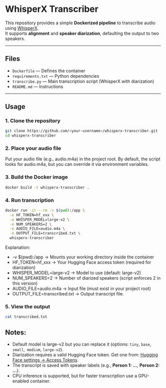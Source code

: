# WhisperX Transcriber

This repository provides a simple **Dockerized pipeline** to transcribe audio using [WhisperX](https://github.com/m-bain/whisperX).  
It supports **alignment** and **speaker diarization**, defaulting the output to two speakers.

---

## Files

- `Dockerfile` — Defines the container  
- `requirements.txt` — Python dependencies  
- `transcribe.py` — Main transcription script (WhisperX with diarization)  
- `README.md` — Instructions  

---

## Usage

### 1. Clone the repository
```bash
git clone https://github.com/<your-username>/whisperx-transcriber.git
cd whisperx-transcriber
```

### 2. Place your audio file

Put your audio file (e.g., audio.m4a) in the project root.
By default, the script looks for audio.m4a, but you can override it via environment variables.

### 3. Build the Docker image
```bash
docker build -t whisperx-transcriber .
```

### 4. Run transcription
```bash
docker run -it --rm -v $(pwd):/app \
  -e HF_TOKEN=hf_xxx \
  -e WHISPER_MODEL=large-v2 \
  -e NUM_SPEAKERS=2 \
  -e AUDIO_FILE=audio.m4a \
  -e OUTPUT_FILE=transcribed.txt \
  whisperx-transcriber
```

Explanation:

 - -v $(pwd):/app → Mounts your working directory inside the container
 - HF_TOKEN=hf_xxx → Your Hugging Face access token (required for diarization)
 - WHISPER_MODEL=large-v2 → Model to use (default: large-v2)
 - NUM_SPEAKERS=2 → Number of diarized speakers (script enforces 2 in this version)
 - AUDIO_FILE=audio.m4a → Input file (must exist in your project root)
 - OUTPUT_FILE=transcribed.txt → Output transcript file.

 ### 5. View the output
```bash
cat transcribed.txt
```

Notes:
------
 - Default model is large-v2 but you can replace it (options: `tiny`, `base`, `small`,` medium`, `large-v2`).
 - Diarization requires a valid Hugging Face token. Get one from: [Hugging Face settings → Access Tokens](https://huggingface.co/settings/tokens).
 - The transcript is saved with speaker labels (e.g., **Person 1: ...**, **Person 2: ...**).
 - CPU inference is supported, but for faster transcription use a GPU-enabled container.